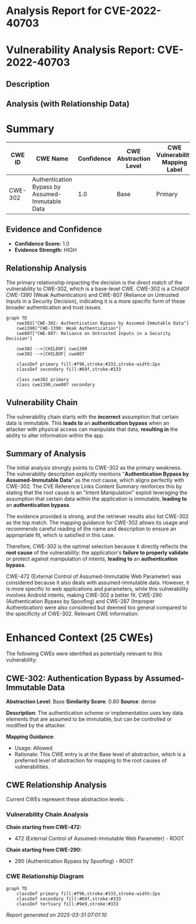 # Analysis Report for CVE-2022-40703

# Vulnerability Analysis Report: CVE-2022-40703

## Description



## Analysis (with Relationship Data)

# Summary
| CWE ID | CWE Name | Confidence | CWE Abstraction Level | CWE Vulnerability Mapping Label | CWE-Vulnerability Mapping Notes |
|---|---|---|---|---|---|
| CWE-302 | Authentication Bypass by Assumed-Immutable Data | 1.0 | Base | Primary | Allowed |

## Evidence and Confidence

*   **Confidence Score:** 1.0
*   **Evidence Strength:** HIGH

## Relationship Analysis
The primary relationship impacting the decision is the direct match of the vulnerability to CWE-302, which is a base-level CWE. CWE-302 is a ChildOf CWE-1390 (Weak Authentication) and CWE-807 (Reliance on Untrusted Inputs in a Security Decision), indicating it is a more specific form of these broader authentication and trust issues.

```mermaid
graph TD
    cwe302["CWE-302: Authentication Bypass by Assumed-Immutable Data"]
    cwe1390["CWE-1390: Weak Authentication"]
    cwe807["CWE-807: Reliance on Untrusted Inputs in a Security Decision"]
    
    cwe302 -->|CHILDOF| cwe1390
    cwe302 -->|CHILDOF| cwe807
    
    classDef primary fill:#f96,stroke:#333,stroke-width:2px
    classDef secondary fill:#69f,stroke:#333
    
    class cwe302 primary
    class cwe1390,cwe807 secondary
```

## Vulnerability Chain
The vulnerability chain starts with the **incorrect** assumption that certain data is immutable. This **leads to** an **authentication bypass** when an attacker with physical access can manipulate that data, **resulting in** the ability to alter information within the app.

## Summary of Analysis
The initial analysis strongly points to CWE-302 as the primary weakness. The vulnerability description explicitly mentions "**Authentication Bypass by Assumed-Immutable Data**" as the root cause, which aligns perfectly with CWE-302. The CVE Reference Links Content Summary reinforces this by stating that the root cause is an "Intent Manipulation" exploit leveraging the assumption that certain data within the application is immutable, **leading to** an **authentication bypass**.

The evidence provided is strong, and the retriever results also list CWE-302 as the top match. The mapping guidance for CWE-302 allows its usage and recommends careful reading of the name and description to ensure an appropriate fit, which is satisfied in this case.

Therefore, CWE-302 is the optimal selection because it directly reflects the **root cause** of the vulnerability: the application's **failure to properly validate** or protect against manipulation of intents, **leading to** an **authentication bypass**.

CWE-472 (External Control of Assumed-Immutable Web Parameter) was considered because it also deals with assumed-immutable data. However, it is more specific to web applications and parameters, while this vulnerability involves Android intents, making CWE-302 a better fit. CWE-290 (Authentication Bypass by Spoofing) and CWE-287 (Improper Authentication) were also considered but deemed too general compared to the specificity of CWE-302.
Relevant CWE Information:

# Enhanced Context (25 CWEs)
The following CWEs were identified as potentially relevant to this vulnerability:

## CWE-302: Authentication Bypass by Assumed-Immutable Data
**Abstraction Level**: Base
**Similarity Score**: 0.80
**Source**: dense

**Description**:
The authentication scheme or implementation uses key data elements that are assumed to be immutable, but can be controlled or modified by the attacker.

**Mapping Guidance**:
- Usage: Allowed
- Rationale: This CWE entry is at the Base level of abstraction, which is a preferred level of abstraction for mapping to the root causes of vulnerabilities.


## CWE Relationship Analysis

Current CWEs represent these abstraction levels: .


### Vulnerability Chain Analysis

**Chain starting from CWE-472:**
- 472 (External Control of Assumed-Immutable Web Parameter) - ROOT


**Chain starting from CWE-290:**
- 290 (Authentication Bypass by Spoofing) - ROOT



### CWE Relationship Diagram

```mermaid
graph TD
    classDef primary fill:#f96,stroke:#333,stroke-width:2px
    classDef secondary fill:#69f,stroke:#333
    classDef tertiary fill:#9e9,stroke:#333
```



*Report generated on 2025-03-31 07:01:10*
